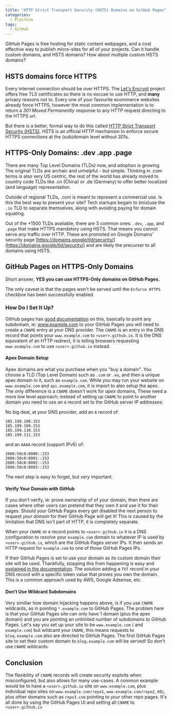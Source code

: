 ```yaml
---
title: "HTTP Strict Transport Security (HSTS) Domains on GitHub Pages"
categories:
  - Platform
tags:
  - GitHub
---
```


GitHub Pages is free hosting for static content webpages, and a cost effective way to publish micro-sites for all of
your projects. Can it handle custom domains, and HSTS domains? How about multiple custom HSTS domains?

## HSTS domains force HTTPS

Every internet connection should be over HTTPS. The [Let's Encrypt](https://letsencrypt.org/) project offers free TLS
certificates so there is no excuse to use HTTP, and **many** privacy reasons not to. Every one of your favourite
ecommerce websites already force HTTPS, however the most common implementation is to return a *301 Moved Permanently*
response to any HTTP request directing to the HTTPS url.

But there is a better, formal way to do this
called [HTTP Strict Transport Security (HSTS)](https://en.wikipedia.org/wiki/HTTP_Strict_Transport_Security).
HSTS is an official HTTP mechanism to enforce secure HTTPS connections at the (sub)domain level without 301s.

## HTTPS-Only Domains: .dev .app .page

There are many Top Level Domains (TLDs) now, and adoption is growing. The original TLDs are archaic and unhelpful - but
simple. Thinking in .com terms is also very US centric, the rest of the world has already moved to country code TLDs
like .cn (China) or .de (Germany) to offer better localized (and language) representation.

Outside of regional TLDs, .com is meant to represent a commercial use. Is this the best way to present your site? Tech
startups begain to (mis)use the `.io` TLD to separate themselves, along with avoiding paying for domain squating.

Out of the +1500 TLDs available, there are 3 common ones: `.dev`, `.app`, and `.page` that make HTTPS mandatory using
HSTS. That means you cannot serve *any* traffic over HTTP. These are promoted on Google Domains' security
page [https://domains.google/tld/security/](https://domains.google/tld/security/) and are likely the precurser to all
domains using HSTS.

## GitHub Pages on HTTPS-Only Domains

Short answer, **YES you can use HTTPS-Only domains on GitHub Pages.**

The only caveat is that the pages won't be served until the `Enforce HTTPS` checkbox has been successfully enabled.

### How Do I Set It Up?

GitHub pages
has [good documentation](https://docs.github.com/en/pages/configuring-a-custom-domain-for-your-github-pages-site/about-custom-domains-and-github-pages)
on this, basically to point any subdomain, ie: www.example.com to your GitHub Pages you will need to create a `CNAME`
entry at your DNS provider. The `CNAME` is an entry in the DNS record that points your `www.example.com`
to `<user>.github.io`. It is the DNS equivalent of an HTTP redirect, it is telling browsers requesting `www.example.com`
to use `<user>.github.io` instead.

#### Apex Domain Setup

Apex domains are what you purchase when you "buy a domain". You choose a TLD (Top Level Domain) such as `.com` or `.eu`,
and then a unique apex domain in it, such as `example.com`. While you may run your website on `www.example.com`
and `api.example.com`, it is import to also setup the apex. The only difference is a `CNAME` doesn't work for _apex_
domains, These need a more low level approach; instead of setting up `CNAME` to point to another domain you need to use
an `A` record set to the GitHub server IP addresses:

No big deal, at your DNS provider, add an `A` record of:

```
185.199.108.153
185.199.109.153
185.199.110.153
185.199.111.153
```

and an `AAAA` record (support IPv6) of:

````
2606:50c0:8000::153
2606:50c0:8001::153
2606:50c0:8002::153
2606:50c0:8003::153
````

The next step is easy to forget, but _very_ important.

#### Verify Your Domain with GitHub

If you don't verify, ie: prove ownership of of your domain, then there are cases where other users can pretend that they
own it and use it for their pages. Should your GitHub Pages every get disabled the next person to request _your domain_
for their GitHub Page will get it! This is caused by the limitation that DNS isn't part of HTTP, it is completely
separate.

When your `CNAME` or `A` record points to `<user>.github.io` it is a DNS configuration to resolve your `example.com`
domain to whatever IP is used by `<user>.github.io`, which are the GitHub Pages server IPs. It then sends an HTTP
request for `example.com` to one of those GitHub Pages IPs.

If their GitHub Pages is set to use your domain as its custom domain their site will be used. Thankfully, stopping this
from happening is easy
and [explained in the documentation](https://docs.github.com/en/pages/configuring-a-custom-domain-for-your-github-pages-site/verifying-your-custom-domain-for-github-pages).
The solution adding a `TXT` record in your DNS record with a specific token value that proves you own the domain. This
is a common approach used by AWS, Google Adsense, etc.

#### Don't Use Wildcard Subdomains

Very similiar how domain hijacking happens above, is if you use `CNAME` wildcards, as in pointing `*.example.com` to
GitHub Pages. The problem here is that your GitHub Pages site can only have 1 domain (plus the apex domain) and you are
pointing an unlimited number of subdomains to GitHub Pages. Let's say you set up your site to be `www.example.com` (
and `example.com`) but wildcard your `CNAME`, this means requests to `blog.example.com` also are directed to GitHub
Pages. The first GitHub Pages site to set their custom domain to `blog.example.com` will be served!  So don't
use `CNAME` wildcards.

## Conclusion

The flexibility of `CNAME` records will create security exploits when misconfigured, but also allows for many use-cases.
A common example would be to have a `<user>.github.io` site on `www.example.com`, plus individual repo sites
on `www.example.com/repo1`, `www.example.com/repo2`, etc, plus other domains such as `repo3.com` pointing to your other
repo pages. It's all done by using the GitHub Pages UI and setting all `CNAME` to `<user>.github.io`
